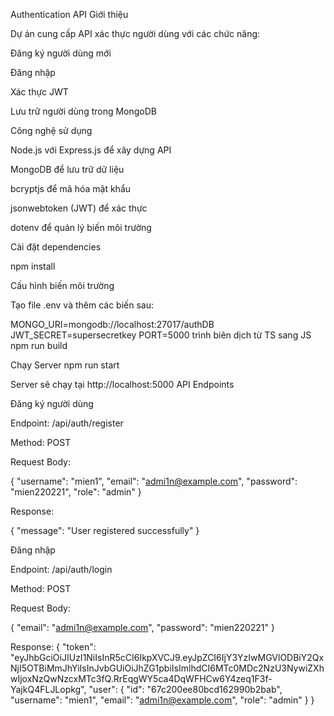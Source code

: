 Authentication API 
Giới thiệu

Dự án cung cấp API xác thực người dùng với các chức năng:

Đăng ký người dùng mới

Đăng nhập

Xác thực JWT

Lưu trữ người dùng trong MongoDB

Công nghệ sử dụng

Node.js với Express.js để xây dựng API

MongoDB để lưu trữ dữ liệu

bcryptjs để mã hóa mật khẩu

jsonwebtoken (JWT) để xác thực

dotenv để quản lý biến môi trường

Cài đặt dependencies

 npm install

Cấu hình biến môi trường

Tạo file .env và thêm các biến sau:

MONGO_URI=mongodb://localhost:27017/authDB
JWT_SECRET=supersecretkey
PORT=5000
trình biên dịch từ TS sang JS
npm run build 


Chạy Server
npm run start

Server sẽ chạy tại http://localhost:5000
 API Endpoints

 Đăng ký người dùng

Endpoint: /api/auth/register

Method: POST

Request Body:

{
  "username": "mien1",
  "email": "admi1n@example.com",
  "password": "mien220221",
  "role": "admin"
}

Response:

{
  "message": "User registered successfully"
}

Đăng nhập

Endpoint: /api/auth/login

Method: POST

Request Body:

{
  "email": "admi1n@example.com",
  "password": "mien220221"
}

Response:
{
    "token": "eyJhbGciOiJIUzI1NiIsInR5cCI6IkpXVCJ9.eyJpZCI6IjY3YzIwMGVlODBiY2QxNjI5OTBiMmJhYiIsInJvbGUiOiJhZG1pbiIsImlhdCI6MTc0MDc2NzU3NywiZXhwIjoxNzQwNzcxMTc3fQ.RrEqgWY5ca4DqWFHCw6Y4zeq1F3f-YajkQ4FLJLopkg",
    "user": {
        "id": "67c200ee80bcd162990b2bab",
        "username": "mien1",
        "email": "admi1n@example.com",
        "role": "admin"
    }
}
